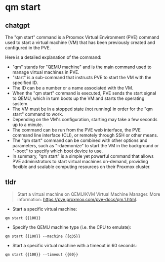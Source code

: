 # qm start 
## chatgpt 
The "qm start" command is a Proxmox Virtual Environment (PVE) command used to start a virtual machine (VM) that has been previously created and configured in the PVE. 

Here is a detailed explanation of the command:

- "qm" stands for "QEMU machine" and is the main command used to manage virtual machines in PVE.
- "start" is a sub-command that instructs PVE to start the VM with the specified ID.
- The ID can be a number or a name associated with the VM.
- When the "qm start" command is executed, PVE sends the start signal to QEMU, which in turn boots up the VM and starts the operating system.
- The VM must be in a stopped state (not running) in order for the "qm start" command to work.
- Depending on the VM's configuration, starting may take a few seconds up to a minute.
- The command can be run from the PVE web interface, the PVE command line interface (CLI), or remotely through SSH or other means.
- The "qm start" command can be combined with other options and parameters, such as "-daemonize" to start the VM in the background or "-boot" to specify which boot device to use.
- In summary, "qm start" is a simple yet powerful command that allows PVE administrators to start virtual machines on-demand, providing flexible and scalable computing resources on their Proxmox cluster. 

## tldr 
 
> Start a virtual machine on QEMU/KVM Virtual Machine Manager.
> More information: <https://pve.proxmox.com/pve-docs/qm.1.html>.

- Start a specific virtual machine:

`qm start {{100}}`

- Specify the QEMU machine type (i.e. the CPU to emulate):

`qm start {{100}} --machine {{q35}}`

- Start a specific virtual machine with a timeout in 60 seconds:

`qm start {{100}} --timeout {{60}}`
